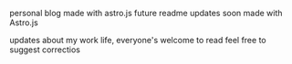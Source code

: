 personal blog made with astro.js
future readme updates soon
made with Astro.js

updates about my work life, everyone's welcome to read
feel free to suggest correctios
